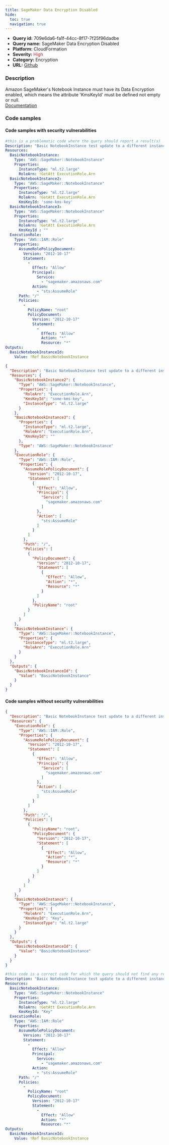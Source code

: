 ```yaml
---
title: SageMaker Data Encryption Disabled
hide:
  toc: true
  navigation: true
---
```


<style>
  .highlight .hll {
    background-color: #ff171742;
  }
  .md-content {
    max-width: 1100px;
    margin: 0 auto;
  }
</style>

-   **Query id:** 709e6da6-fa1f-44cc-8f17-7f25f96dadbe
-   **Query name:** SageMaker Data Encryption Disabled
-   **Platform:** CloudFormation
-   **Severity:** <span style="color:#bb2124">High</span>
-   **Category:** Encryption
-   **URL:** [Github](https://github.com/Checkmarx/kics/tree/master/assets/queries/cloudFormation/aws/sagemaker_data_encryption_disabled)

### Description
Amazon SageMaker's Notebook Instance must have its Data Encryption enabled, which means the attribute 'KmsKeyId' must be defined not empty or null.<br>
[Documentation](https://docs.aws.amazon.com/AWSCloudFormation/latest/UserGuide/aws-resource-sagemaker-notebookinstance.html)

### Code samples
#### Code samples with security vulnerabilities
```yaml title="Positive test num. 1 - yaml file" hl_lines="20 6"
#this is a problematic code where the query should report a result(s)
Description: "Basic NotebookInstance test update to a different instance type"
Resources:
  BasicNotebookInstance:
    Type: "AWS::SageMaker::NotebookInstance"
    Properties:
      InstanceType: "ml.t2.large"
      RoleArn: !GetAtt ExecutionRole.Arn
  BasicNotebookInstance2:
    Type: "AWS::SageMaker::NotebookInstance"
    Properties:
      InstanceType: "ml.t2.large"
      RoleArn: !GetAtt ExecutionRole.Arn
      KmsKeyId: 'some-kms-key'
  BasicNotebookInstance3:
    Type: "AWS::SageMaker::NotebookInstance"
    Properties:
      InstanceType: "ml.t2.large"
      RoleArn: !GetAtt ExecutionRole.Arn
      KmsKeyId : ""
  ExecutionRole:
    Type: "AWS::IAM::Role"
    Properties:
      AssumeRolePolicyDocument:
        Version: "2012-10-17"
        Statement:
          -
            Effect: "Allow"
            Principal:
              Service:
                - "sagemaker.amazonaws.com"
            Action:
              - "sts:AssumeRole"
      Path: "/"
      Policies:
        -
          PolicyName: "root"
          PolicyDocument:
            Version: "2012-10-17"
            Statement:
              -
                Effect: "Allow"
                Action: "*"
                Resource: "*"
Outputs:
  BasicNotebookInstanceId:
    Value: !Ref BasicNotebookInstance

```
```json title="Positive test num. 2 - json file" hl_lines="16 59"
{
  "Description": "Basic NotebookInstance test update to a different instance type",
  "Resources": {
    "BasicNotebookInstance2": {
      "Type": "AWS::SageMaker::NotebookInstance",
      "Properties": {
        "RoleArn": "ExecutionRole.Arn",
        "KmsKeyId": "some-kms-key",
        "InstanceType": "ml.t2.large"
      }
    },
    "BasicNotebookInstance3": {
      "Properties": {
        "InstanceType": "ml.t2.large",
        "RoleArn": "ExecutionRole.Arn",
        "KmsKeyId": ""
      },
      "Type": "AWS::SageMaker::NotebookInstance"
    },
    "ExecutionRole": {
      "Type": "AWS::IAM::Role",
      "Properties": {
        "AssumeRolePolicyDocument": {
          "Version": "2012-10-17",
          "Statement": [
            {
              "Effect": "Allow",
              "Principal": {
                "Service": [
                  "sagemaker.amazonaws.com"
                ]
              },
              "Action": [
                "sts:AssumeRole"
              ]
            }
          ]
        },
        "Path": "/",
        "Policies": [
          {
            "PolicyDocument": {
              "Version": "2012-10-17",
              "Statement": [
                {
                  "Effect": "Allow",
                  "Action": "*",
                  "Resource": "*"
                }
              ]
            },
            "PolicyName": "root"
          }
        ]
      }
    },
    "BasicNotebookInstance": {
      "Type": "AWS::SageMaker::NotebookInstance",
      "Properties": {
        "InstanceType": "ml.t2.large",
        "RoleArn": "ExecutionRole.Arn"
      }
    }
  },
  "Outputs": {
    "BasicNotebookInstanceId": {
      "Value": "BasicNotebookInstance"
    }
  }
}

```


#### Code samples without security vulnerabilities
```json title="Negative test num. 1 - json file"
{
  "Description": "Basic NotebookInstance test update to a different instance type",
  "Resources": {
    "ExecutionRole": {
      "Type": "AWS::IAM::Role",
      "Properties": {
        "AssumeRolePolicyDocument": {
          "Version": "2012-10-17",
          "Statement": [
            {
              "Effect": "Allow",
              "Principal": {
                "Service": [
                  "sagemaker.amazonaws.com"
                ]
              },
              "Action": [
                "sts:AssumeRole"
              ]
            }
          ]
        },
        "Path": "/",
        "Policies": [
          {
            "PolicyName": "root",
            "PolicyDocument": {
              "Version": "2012-10-17",
              "Statement": [
                {
                  "Effect": "Allow",
                  "Action": "*",
                  "Resource": "*"
                }
              ]
            }
          }
        ]
      }
    },
    "BasicNotebookInstance": {
      "Type": "AWS::SageMaker::NotebookInstance",
      "Properties": {
        "RoleArn": "ExecutionRole.Arn",
        "KmsKeyId": "Key",
        "InstanceType": "ml.t2.large"
      }
    }
  },
  "Outputs": {
    "BasicNotebookInstanceId": {
      "Value": "BasicNotebookInstance"
    }
  }
}

```
```yaml title="Negative test num. 2 - yaml file"
#this code is a correct code for which the query should not find any result
Description: "Basic NotebookInstance test update to a different instance type"
Resources:
  BasicNotebookInstance:
    Type: "AWS::SageMaker::NotebookInstance"
    Properties:
      InstanceType: "ml.t2.large"
      RoleArn: !GetAtt ExecutionRole.Arn
      KmsKeyId: "Key"
  ExecutionRole:
    Type: "AWS::IAM::Role"
    Properties:
      AssumeRolePolicyDocument:
        Version: "2012-10-17"
        Statement:
          -
            Effect: "Allow"
            Principal:
              Service:
                - "sagemaker.amazonaws.com"
            Action:
              - "sts:AssumeRole"
      Path: "/"
      Policies:
        -
          PolicyName: "root"
          PolicyDocument:
            Version: "2012-10-17"
            Statement:
              -
                Effect: "Allow"
                Action: "*"
                Resource: "*"
Outputs:
  BasicNotebookInstanceId:
    Value: !Ref BasicNotebookInstance
```
